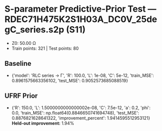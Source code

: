 # S-parameter Predictive-Prior Test — RDEC71H475K2S1H03A_DC0V_25degC_series.s2p (S11)
- Z0: 50.00 Ω
- Train points: 321  |  Test points: 80

## Baseline
- {'model': 'RLC series -> Γ', 'R': 100.0, 'L': 1e-08, 'C': 5e-12, 'train_MSE': 0.8961575663356102, 'test_MSE': 0.9052573685088519}

## UFRF Prior
- {'R': 150.0, 'L': 1.5000000000000002e-08, 'C': 7.5e-12, 'a': 0.2, 'phi': 0.0, 'train_MSE': np.float64(0.8846650741694748), 'test_MSE': 0.8876821628641322, 'improvement_percent': 1.9414595512953121}
**Held-out improvement:** 1.94%